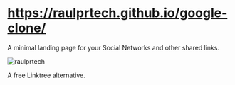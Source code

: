 # https://raulprtech.github.io/google-clone/

A minimal landing page for your Social Networks and other shared links.

![raulprtech](https://res.cloudinary.com/raulprtech/image/upload/v1668898447/Profile/Presentation-card_xlrspz.png)

A free Linktree alternative.
